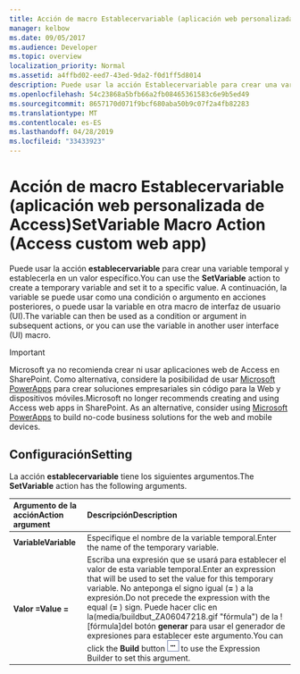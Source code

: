 ```yaml
---
title: Acción de macro Establecervariable (aplicación web personalizada de Access)
manager: kelbow
ms.date: 09/05/2017
ms.audience: Developer
ms.topic: overview
localization_priority: Normal
ms.assetid: a4ffbd02-eed7-43ed-9da2-f0d1ff5d8014
description: Puede usar la acción Establecervariable para crear una variable temporal y establecerla en un valor específico. A continuación, la variable se puede usar como una condición o argumento en acciones posteriores, o puede usar la variable en otra macro de interfaz de usuario (UI).
ms.openlocfilehash: 54c23868a5bfb66a2fb08465361583c6e9b5ed49
ms.sourcegitcommit: 8657170d071f9bcf680aba50b9c07f2a4fb82283
ms.translationtype: MT
ms.contentlocale: es-ES
ms.lasthandoff: 04/28/2019
ms.locfileid: "33433923"
---
```

# <a name="setvariable-macro-action-access-custom-web-app"></a><span data-ttu-id="5f30c-104">Acción de macro Establecervariable (aplicación web personalizada de Access)</span><span class="sxs-lookup"><span data-stu-id="5f30c-104">SetVariable Macro Action (Access custom web app)</span></span>

<span data-ttu-id="5f30c-105">Puede usar la acción **establecervariable** para crear una variable temporal y establecerla en un valor específico.</span><span class="sxs-lookup"><span data-stu-id="5f30c-105">You can use the **SetVariable** action to create a temporary variable and set it to a specific value.</span></span> <span data-ttu-id="5f30c-106">A continuación, la variable se puede usar como una condición o argumento en acciones posteriores, o puede usar la variable en otra macro de interfaz de usuario (UI).</span><span class="sxs-lookup"><span data-stu-id="5f30c-106">The variable can then be used as a condition or argument in subsequent actions, or you can use the variable in another user interface (UI) macro.</span></span> 
  
> [!IMPORTANT]
> <span data-ttu-id="5f30c-p103">Microsoft ya no recomienda crear ni usar aplicaciones web de Access en SharePoint. Como alternativa, considere la posibilidad de usar [Microsoft PowerApps](https://powerapps.microsoft.com/en-us/) para crear soluciones empresariales sin código para la Web y dispositivos móviles.</span><span class="sxs-lookup"><span data-stu-id="5f30c-p103">Microsoft no longer recommends creating and using Access web apps in SharePoint. As an alternative, consider using [Microsoft PowerApps](https://powerapps.microsoft.com/en-us/) to build no-code business solutions for the web and mobile devices.</span></span> 
  
## <a name="setting"></a><span data-ttu-id="5f30c-109">Configuración</span><span class="sxs-lookup"><span data-stu-id="5f30c-109">Setting</span></span>

<span data-ttu-id="5f30c-110">La acción **establecervariable** tiene los siguientes argumentos.</span><span class="sxs-lookup"><span data-stu-id="5f30c-110">The **SetVariable** action has the following arguments.</span></span> 
  
|<span data-ttu-id="5f30c-111">**Argumento de la acción**</span><span class="sxs-lookup"><span data-stu-id="5f30c-111">**Action argument**</span></span>|<span data-ttu-id="5f30c-112">**Descripción**</span><span class="sxs-lookup"><span data-stu-id="5f30c-112">**Description**</span></span>|
|:-----|:-----|
|<span data-ttu-id="5f30c-113">**Variable**</span><span class="sxs-lookup"><span data-stu-id="5f30c-113">**Variable**</span></span> <br/> |<span data-ttu-id="5f30c-114">Especifique el nombre de la variable temporal.</span><span class="sxs-lookup"><span data-stu-id="5f30c-114">Enter the name of the temporary variable.</span></span>  <br/> |
|<span data-ttu-id="5f30c-115">**Valor =**</span><span class="sxs-lookup"><span data-stu-id="5f30c-115">**Value =**</span></span> <br/> |<span data-ttu-id="5f30c-116">Escriba una expresión que se usará para establecer el valor de esta variable temporal.</span><span class="sxs-lookup"><span data-stu-id="5f30c-116">Enter an expression that will be used to set the value for this temporary variable.</span></span> <span data-ttu-id="5f30c-117">No anteponga el signo igual (**=** ) a la expresión.</span><span class="sxs-lookup"><span data-stu-id="5f30c-117">Do not precede the expression with the equal (**=** ) sign.</span></span> <span data-ttu-id="5f30c-118">Puede hacer clic en la(media/buildbut_ZA06047218.gif "fórmula") de la ![fórmula]del botón **generar** para usar el generador de expresiones para establecer este argumento.</span><span class="sxs-lookup"><span data-stu-id="5f30c-118">You can click the **Build** button ![Formula](media/buildbut_ZA06047218.gif "Formula") to use the Expression Builder to set this argument.</span></span>  <br/> |
   

